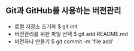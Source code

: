 ## Git과 GitHub를 사용하는 버전관리
* 로컬 저장소 초기화 $ git init
* 버전관리를 위한 파일 선택 $ git add README.md
* 버전하나 만들기 $ git commit -m 'file add'